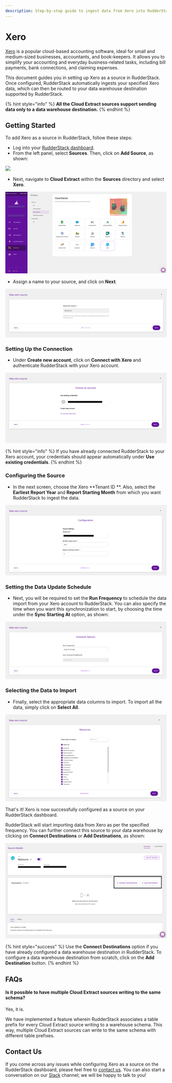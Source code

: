 ```yaml
---
description: Step-by-step guide to ingest data from Xero into RudderStack.
---
```


# Xero

[Xero](https://www.xero.com/us/) is a popular cloud-based accounting software, ideal for small and medium-sized businesses, accountants, and book-keepers. It allows you to simplify your accounting and everyday business-related tasks, including bill payments, bank connections, and claiming expenses.

This document guides you in setting up Xero as a source in RudderStack. Once configured, RudderStack automatically ingests your specified Xero data, which can then be routed to your data warehouse destination supported by RudderStack.

{% hint style="info" %}
**All the Cloud Extract sources support sending data only to a data warehouse destination.**
{% endhint %}

## Getting Started <a href="getting-started" id="getting-started"></a>

To add Xero as a source in RudderStack, follow these steps:

* Log into your [RudderStack dashboard](https://app.rudderlabs.com/signup?type=freetrial).
* From the left panel, select **Sources**. Then, click on **Add Source**, as shown:

![](https://gblobscdn.gitbook.com/assets%2F-Lq5Ea6fHVg3dSxMCgyQ%2F-MOehucaPVJeehiI6kGM%2F-MOewizUa40U7fa-Ny3L%2F1.png?alt=media\&token=33f4d672-e6f3-4fc8-9b49-09c772d79e93)

* Next, navigate to **Cloud Extract** within the **Sources** directory and select **Xero**.

![](<../.gitbook/assets/2 (14).png>)

* Assign a name to your source, and click on **Next**.

![](<../.gitbook/assets/3 (12).png>)

### Setting Up the Connection <a href="setting-up-the-connection" id="setting-up-the-connection"></a>

* Under **Create new account**, click on **Connect with Xero** and authenticate RudderStack with your Xero account.

![](../.gitbook/assets/screen-shot-2021-02-23-at-6.27.30-pm.png)

{% hint style="info" %}
If you have already connected RudderStack to your Xero account, your credentials should appear automatically under **Use existing credentials**.
{% endhint %}

### Configuring the Source <a href="configuring-the-source" id="configuring-the-source"></a>

* In the next screen, choose the Xero **Tenant ID **. Also, select the **Earliest Report Year** and **Report Starting Month** from which you want RudderStack to ingest the data.

![](../.gitbook/assets/screen-shot-2021-02-23-at-6.27.16-pm.png)

### Setting the Data Update Schedule <a href="setting-the-data-update-schedule" id="setting-the-data-update-schedule"></a>

* Next, you will be required to set the **Run Frequency** to schedule the data import from your Xero account to RudderStack. You can also specify the time when you want this synchronization to start, by choosing the time under the **Sync Starting At** option, as shown:

![](../.gitbook/assets/screen-shot-2021-02-23-at-6.27.53-pm.png)

### Selecting the Data to Import

* Finally, select the appropriate data columns to import. To import all the data, simply click on **Select All**.

![](../.gitbook/assets/screen-shot-2021-02-23-at-6.28.10-pm.png)

That's it! Xero is now successfully configured as a source on your RudderStack dashboard.

RudderStack will start importing data from Xero as per the specified frequency. You can further connect this source to your data warehouse by clicking on **Connect Destinations** or **Add Destinations**, as shown:

![](../.gitbook/assets/screen-shot-2021-02-23-at-6.28.27-pm.png)

{% hint style="success" %}
Use the **Connect Destinations** option if you have already configured a data warehouse destination in RudderStack. To configure a data warehouse destination from scratch, click on the **Add Destination** button.
{% endhint %}

## FAQs

#### Is it possible to have multiple Cloud Extract sources writing to the same schema?

Yes, it is. 

We have implemented a feature wherein RudderStack associates a table prefix for every Cloud Extract source writing to a warehouse schema. This way, multiple Cloud Extract sources can write to the same schema with different table prefixes.

## Contact Us <a href="contact-us" id="contact-us"></a>

If you come across any issues while configuring Xero as a source on the RudderStack dashboard, please feel free to [contact us](mailto:%20docs@rudderstack.com). You can also start a conversation on our [Slack](https://resources.rudderstack.com/join-rudderstack-slack) channel; we will be happy to talk to you\![\
](https://docs.rudderstack.com/cloud-extract-sources/pipedrive)
